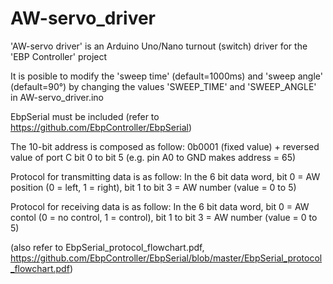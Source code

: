 # AW-servo_driver
'AW-servo driver' is an Arduino Uno/Nano turnout (switch) driver for the 'EBP Controller' project

It is posible to modify the 'sweep time' (default=1000ms) and 'sweep angle' (default=90°) by changing the values 'SWEEP_TIME' and 'SWEEP_ANGLE' in AW-servo_driver.ino

EbpSerial must be included (refer to https://github.com/EbpController/EbpSerial)

The 10-bit address is composed as follow: 0b0001 (fixed value) + reversed value of port C bit 0 to bit 5 (e.g. pin A0 to GND makes address = 65)

Protocol for transmitting data is as follow: In the 6 bit data word, bit 0 = AW position (0 = left, 1 = right), bit 1 to bit 3 = AW number (value = 0 to 5)

Protocol for receiving data is as follow: In the 6 bit data word, bit 0 = AW contol (0 = no control, 1 = control), bit 1 to bit 3 = AW number (value = 0 to 5)

(also refer to EbpSerial_protocol_flowchart.pdf, https://github.com/EbpController/EbpSerial/blob/master/EbpSerial_protocol_flowchart.pdf)
